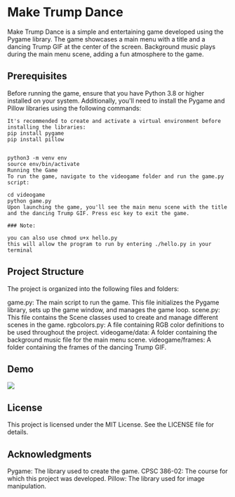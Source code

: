 # Make Trump Dance

Make Trump Dance is a simple and entertaining game developed using the Pygame library. The game showcases a main menu with a title and a dancing Trump GIF at the center of the screen. Background music plays during the main menu scene, adding a fun atmosphere to the game.

## Prerequisites

Before running the game, ensure that you have Python 3.8 or higher installed on your system. Additionally, you'll need to install the Pygame and Pillow libraries using the following commands:

```
It's recommended to create and activate a virtual environment before installing the libraries:
pip install pygame
pip install pillow


python3 -m venv env
source env/bin/activate
Running the Game
To run the game, navigate to the videogame folder and run the game.py script:

cd videogame
python game.py
Upon launching the game, you'll see the main menu scene with the title and the dancing Trump GIF. Press esc key to exit the game.

### Note:

you can also use chmod u+x hello.py
this will allow the program to run by entering ./hello.py in your terminal
```

## Project Structure

The project is organized into the following files and folders:

game.py: The main script to run the game. This file initializes the Pygame library, sets up the game window, and manages the game loop.
scene.py: This file contains the Scene classes used to create and manage different scenes in the game.
rgbcolors.py: A file containing RGB color definitions to be used throughout the project.
videogame/data: A folder containing the background music file for the main menu scene.
videogame/frames: A folder containing the frames of the dancing Trump GIF.

## Demo

![](./videogame/data/demo.gif)

## License

This project is licensed under the MIT License. See the LICENSE file for details.

## Acknowledgments

Pygame: The library used to create the game.
CPSC 386-02: The course for which this project was developed.
Pillow: The library used for image manipulation.
